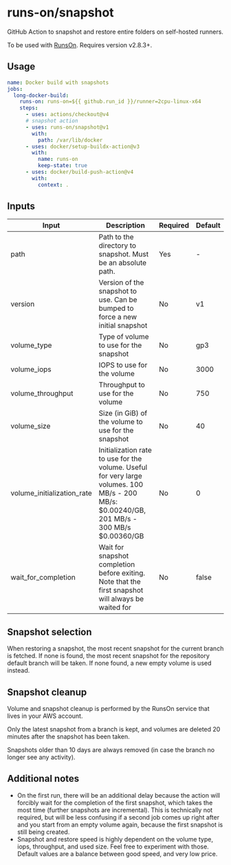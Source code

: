 # runs-on/snapshot

GitHub Action to snapshot and restore entire folders on self-hosted runners.

To be used with [RunsOn](https://runs-on.com). Requires version v2.8.3+.

## Usage

```yaml
name: Docker build with snapshots
jobs:
  long-docker-build:
    runs-on: runs-on=${{ github.run_id }}/runner=2cpu-linux-x64
    steps:
      - uses: actions/checkout@v4
      # snapshot action
      - uses: runs-on/snapshot@v1
        with:
          path: /var/lib/docker
      - uses: docker/setup-buildx-action@v3
        with:
          name: runs-on
          keep-state: true
      - uses: docker/build-push-action@v4
        with:
          context: .
```

## Inputs

| Input | Description | Required | Default |
|-------|-------------|----------|---------|
| path | Path to the directory to snapshot. Must be an absolute path. | Yes | - |
| version | Version of the snapshot to use. Can be bumped to force a new initial snapshot | No | v1 |
| volume_type | Type of volume to use for the snapshot | No | gp3 |
| volume_iops | IOPS to use for the volume | No | 3000 |
| volume_throughput | Throughput to use for the volume | No | 750 |
| volume_size | Size (in GiB) of the volume to use for the snapshot | No | 40 |
| volume_initialization_rate | Initialization rate to use for the volume. Useful for very large volumes. 100 MB/s - 200 MB/s: $0.00240/GB, 201 MB/s - 300 MB/s $0.00360/GB | No | 0 |
| wait_for_completion | Wait for snapshot completion before exiting. Note that the first snapshot will always be waited for | No | false |

## Snapshot selection

When restoring a snapshot, the most recent snapshot for the current branch is fetched. If none is found, the most recent snapshot for the repository default branch will be taken. If none found, a new empty volume is used instead.

## Snapshot cleanup

Volume and snapshot cleanup is performed by the RunsOn service that lives in your AWS account.

Only the latest snapshot from a branch is kept, and volumes are deleted 20 minutes after the snapshot has been taken.

Snapshots older than 10 days are always removed (in case the branch no longer see any activity).

## Additional notes

* On the first run, there will be an additional delay because the action will forcibly wait for the completion of the first snapshot, which takes the most time (further snapshots are incremental). This is technically not required, but will be less confusing if a second job comes up right after and you start from an empty volume again, because the first snapshot is still being created.
* Snapshot and restore speed is highly dependent on the volume type, iops, throughput, and used size. Feel free to experiment with those. Default values are a balance between good speed, and very low price.